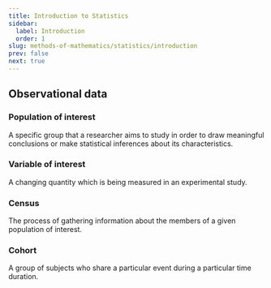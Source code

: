 ```yaml
---
title: Introduction to Statistics
sidebar:
  label: Introduction
  order: 1
slug: methods-of-mathematics/statistics/introduction
prev: false
next: true
---
```


## Observational data

### Population of interest

A specific group that a researcher aims to study in order to draw meaningful conclusions or make statistical inferences about its characteristics.

### Variable of interest

A changing quantity which is being measured in an experimental study.

### Census

The process of gathering information about the members of a given population of
interest.

### Cohort

A group of subjects who share a particular event during a particular time
duration.
